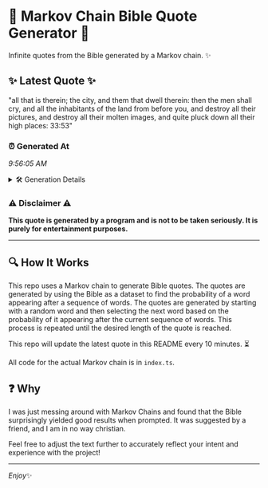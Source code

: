 # 📖 Markov Chain Bible Quote Generator 📖

Infinite quotes from the Bible generated by a Markov chain. ✨

## ✨ Latest Quote ✨
"all that is therein; the city, and them that dwell therein: then the men shall cry, and all the inhabitants of the land from before you, and destroy all their pictures, and destroy all their molten images, and quite pluck down all their high places: 33:53"

### ⏰ Generated At
*9:56:05 AM*

<details>
    <summary>🛠️ Generation Details</summary>
    <p>
        <strong>🌱 Seed:</strong> all<br>
        <strong>🔄 Iterations:</strong> 45<br>
        <strong>📜 Context History:</strong><br>[ all ]: that<br>[ all, that ]: is<br>[ all, that, is ]: therein;<br>[ all, that, is, therein; ]: the<br>[ all, that, is, therein;, the ]: city,<br>[ all, that, is, therein;, the, city, ]: and<br>[ that, is, therein;, the, city,, and ]: them<br>[ is, therein;, the, city,, and, them ]: that<br>[ therein;, the, city,, and, them, that ]: dwell<br>[ the, city,, and, them, that, dwell ]: therein:<br>[ city,, and, them, that, dwell, therein: ]: then<br>[ and, them, that, dwell, therein:, then ]: the<br>[ them, that, dwell, therein:, then, the ]: men<br>[ that, dwell, therein:, then, the, men ]: shall<br>[ dwell, therein:, then, the, men, shall ]: cry,<br>[ therein:, then, the, men, shall, cry, ]: and<br>[ then, the, men, shall, cry,, and ]: all<br>[ the, men, shall, cry,, and, all ]: the<br>[ men, shall, cry,, and, all, the ]: inhabitants<br>[ shall, cry,, and, all, the, inhabitants ]: of<br>[ cry,, and, all, the, inhabitants, of ]: the<br>[ and, all, the, inhabitants, of, the ]: land<br>[ all, the, inhabitants, of, the, land ]: from<br>[ the, inhabitants, of, the, land, from ]: before<br>[ inhabitants, of, the, land, from, before ]: you,<br>[ of, the, land, from, before, you, ]: and<br>[ the, land, from, before, you,, and ]: destroy<br>[ land, from, before, you,, and, destroy ]: all<br>[ from, before, you,, and, destroy, all ]: their<br>[ before, you,, and, destroy, all, their ]: pictures,<br>[ you,, and, destroy, all, their, pictures, ]: and<br>[ and, destroy, all, their, pictures,, and ]: destroy<br>[ destroy, all, their, pictures,, and, destroy ]: all<br>[ all, their, pictures,, and, destroy, all ]: their<br>[ their, pictures,, and, destroy, all, their ]: molten<br>[ pictures,, and, destroy, all, their, molten ]: images,<br>[ and, destroy, all, their, molten, images, ]: and<br>[ destroy, all, their, molten, images,, and ]: quite<br>[ all, their, molten, images,, and, quite ]: pluck<br>[ their, molten, images,, and, quite, pluck ]: down<br>[ molten, images,, and, quite, pluck, down ]: all<br>[ images,, and, quite, pluck, down, all ]: their<br>[ and, quite, pluck, down, all, their ]: high<br>[ quite, pluck, down, all, their, high ]: places:<br>[ pluck, down, all, their, high, places: ]: 33:53<br>
    </p>
</details>

### ⚠️ Disclaimer ⚠️
**This quote is generated by a program and is not to be taken seriously. It is purely for entertainment purposes.**

---

## 🔍 How It Works

This repo uses a Markov chain to generate Bible quotes. The quotes are generated by using the Bible as a dataset to find the probability of a word appearing after a sequence of words. The quotes are generated by starting with a random word and then selecting the next word based on the probability of it appearing after the current sequence of words. This process is repeated until the desired length of the quote is reached.

This repo will update the latest quote in this README every 10 minutes. ⏳

All code for the actual Markov chain is in `index.ts`.

## ❓ Why

I was just messing around with Markov Chains and found that the Bible surprisingly yielded good results when prompted. 
It was suggested by a friend, and I am in no way christian.

Feel free to adjust the text further to accurately reflect your intent and experience with the project!

---

*Enjoy*✨
